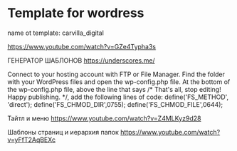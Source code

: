 # Template for wordress

name ot template: carvilla_digital 

https://www.youtube.com/watch?v=GZe4Typha3s 

ГЕНЕРАТОР ШАБЛОНОВ 
https://underscores.me/  

Connect to your hosting account with FTP or File Manager.
Find the folder with your WordPress files and open the wp-config.php file.
At the bottom of the wp-config.php file, above the line that says /* That's all, stop editing! Happy publishing. */, add the following lines of code:
define('FS_METHOD', 'direct');
define('FS_CHMOD_DIR',0755);
define('FS_CHMOD_FILE',0644); 

Тайтл и меню
https://www.youtube.com/watch?v=Z4MLKyz9d28 

Шаблоны страниц и иерархия папок 
https://www.youtube.com/watch?v=yFfT2AqBEXc